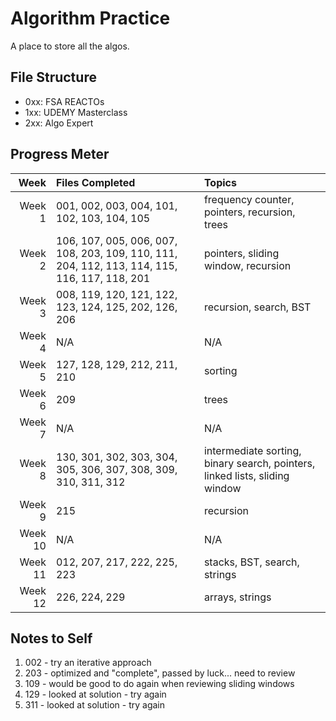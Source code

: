 # Algorithm Practice

A place to store all the algos.

## File Structure

- 0xx: FSA REACTOs
- 1xx: UDEMY Masterclass
- 2xx: Algo Expert

## Progress Meter

|    Week | Files Completed                                                                               | Topics                                                                      |
| ------: | :-------------------------------------------------------------------------------------------- | :-------------------------------------------------------------------------- |
|  Week 1 | 001, 002, 003, 004, 101, 102, 103, 104, 105                                                   | frequency counter, pointers, recursion, trees                               |
|  Week 2 | 106, 107, 005, 006, 007, 108, 203, 109, 110, 111, 204, 112, 113, 114, 115, 116, 117, 118, 201 | pointers, sliding window, recursion                                         |
|  Week 3 | 008, 119, 120, 121, 122, 123, 124, 125, 202, 126, 206                                         | recursion, search, BST                                                      |
|  Week 4 | N/A                                                                                           | N/A                                                                         |
|  Week 5 | 127, 128, 129, 212, 211, 210                                                                  | sorting                                                                     |
|  Week 6 | 209                                                                                           | trees                                                                       |
|  Week 7 | N/A                                                                                           | N/A                                                                         |
|  Week 8 | 130, 301, 302, 303, 304, 305, 306, 307, 308, 309, 310, 311, 312                               | intermediate sorting, binary search, pointers, linked lists, sliding window |
|  Week 9 | 215                                                                                           | recursion                                                                   |
| Week 10 | N/A                                                                                           | N/A                                                                         |
| Week 11 | 012, 207, 217, 222, 225, 223                                                                  | stacks, BST, search, strings                                                |
| Week 12 | 226, 224, 229                                                                                 | arrays, strings                                                             |

## Notes to Self

1. 002 - try an iterative approach
2. 203 - optimized and "complete", passed by luck... need to review
3. 109 - would be good to do again when reviewing sliding windows
4. 129 - looked at solution - try again
5. 311 - looked at solution - try again
